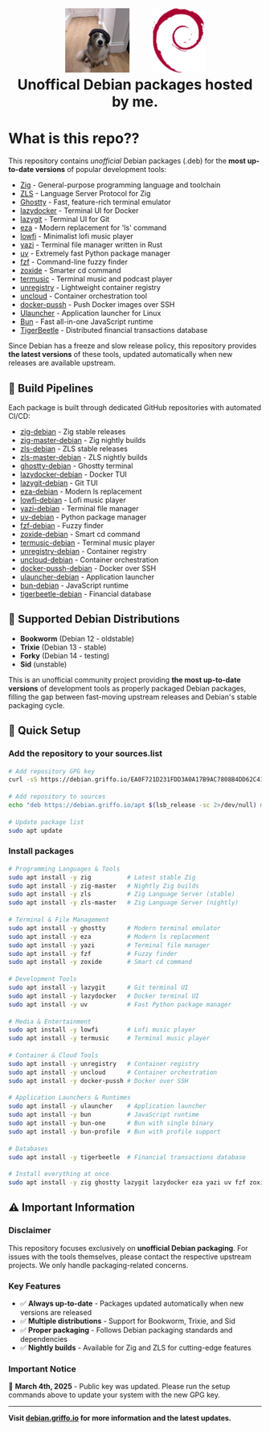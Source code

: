 <h1>
   <p align="center">
     <a href="https://github.com/dariogriffo/"><img src="https://github.com/dariogriffo/debian.griffo.io/blob/main/logo.webp" alt="Logo" width="128" style="margin-right: 20px"></a>
     <a href="https://www.debian.org/"><img src="https://github.com/dariogriffo/debian.griffo.io/blob/main/debian-logo.webp" alt="Debian Logo" width="104" style="margin-left: 20px"></a>
     <br>Unoffical Debian packages hosted by me.
   </p>
</h1>

# What is this repo??

This repository contains _unofficial_ Debian packages (.deb) for the **most up-to-date versions** of popular development tools:

- [Zig](https://ziglang.org/) - General-purpose programming language and toolchain
- [ZLS](https://github.com/zigtools/zls) - Language Server Protocol for Zig
- [Ghostty](https://ghostty.org) - Fast, feature-rich terminal emulator
- [lazydocker](https://github.com/jesseduffield/lazydocker/) - Terminal UI for Docker
- [lazygit](https://github.com/jesseduffield/lazygit/) - Terminal UI for Git
- [eza](https://github.com/eza-community/eza) - Modern replacement for 'ls' command
- [lowfi](https://github.com/talwat/lowfi) - Minimalist lofi music player
- [yazi](https://github.com/sxyazi/yazi/) - Terminal file manager written in Rust
- [uv](https://github.com/astral-sh/uv/) - Extremely fast Python package manager
- [fzf](https://github.com/junegunn/fzf/) - Command-line fuzzy finder
- [zoxide](https://github.com/ajeetdsouza/zoxide/) - Smarter cd command
- [termusic](https://github.com/tramhao/termusic/) - Terminal music and podcast player
- [unregistry](https://github.com/psviderski/unregistry/) - Lightweight container registry
- [uncloud](https://github.com/psviderski/uncloud/) - Container orchestration tool
- [docker-pussh](https://github.com/psviderski/docker-pussh/) - Push Docker images over SSH
- [Ulauncher](https://ulauncher.io/) - Application launcher for Linux
- [Bun](https://bun.sh/) - Fast all-in-one JavaScript runtime
- [TigerBeetle](https://tigerbeetle.com/) - Distributed financial transactions database

Since Debian has a freeze and slow release policy, this repository provides **the latest versions** of these tools, updated automatically when new releases are available upstream.

## 🔧 Build Pipelines

Each package is built through dedicated GitHub repositories with automated CI/CD:

- [zig-debian](https://github.com/dariogriffo/zig-debian) - Zig stable releases
- [zig-master-debian](https://github.com/dariogriffo/zig-master-debian) - Zig nightly builds
- [zls-debian](https://github.com/dariogriffo/zls-debian) - ZLS stable releases
- [zls-master-debian](https://github.com/dariogriffo/zls-master-debian) - ZLS nightly builds
- [ghostty-debian](https://github.com/dariogriffo/ghostty-debian/) - Ghostty terminal
- [lazydocker-debian](https://github.com/dariogriffo/lazydocker-debian/) - Docker TUI
- [lazygit-debian](https://github.com/dariogriffo/lazygit-debian/) - Git TUI
- [eza-debian](https://github.com/dariogriffo/eza-debian/) - Modern ls replacement
- [lowfi-debian](https://github.com/dariogriffo/lowfi-debian/) - Lofi music player
- [yazi-debian](https://github.com/dariogriffo/yazi-debian/) - Terminal file manager
- [uv-debian](https://github.com/dariogriffo/uv-debian/) - Python package manager
- [fzf-debian](https://github.com/dariogriffo/fzf-debian/) - Fuzzy finder
- [zoxide-debian](https://github.com/dariogriffo/zoxide-debian/) - Smart cd command
- [termusic-debian](https://github.com/dariogriffo/termusic-debian/) - Terminal music player
- [unregistry-debian](https://github.com/dariogriffo/unregistry-debian) - Container registry
- [uncloud-debian](https://github.com/dariogriffo/uncloud-debian) - Container orchestration
- [docker-pussh-debian](https://github.com/dariogriffo/docker-pussh-debian) - Docker over SSH
- [ulauncher-debian](https://github.com/dariogriffo/ulauncher-debian) - Application launcher
- [bun-debian](https://github.com/dariogriffo/bun-debian) - JavaScript runtime
- [tigerbeetle-debian](https://github.com/dariogriffo/tigerbeetle-debian) - Financial database

## 🐧 Supported Debian Distributions

- **Bookworm** (Debian 12 - oldstable)
- **Trixie** (Debian 13 - stable)
- **Forky** (Debian 14 - testing)
- **Sid** (unstable)

This is an unofficial community project providing **the most up-to-date versions** of development tools as properly packaged Debian packages, filling the gap between fast-moving upstream releases and Debian's stable packaging cycle.

## 🚀 Quick Setup

### Add the repository to your sources.list

```bash
# Add repository GPG key
curl -sS https://debian.griffo.io/EA0F721D231FDD3A0A17B9AC7808B4DD62C41256.asc | sudo gpg --dearmor --yes -o /etc/apt/trusted.gpg.d/debian.griffo.io.gpg

# Add repository to sources
echo "deb https://debian.griffo.io/apt $(lsb_release -sc 2>/dev/null) main" | sudo tee /etc/apt/sources.list.d/debian.griffo.io.list

# Update package list
sudo apt update
```

### Install packages

```bash
# Programming Languages & Tools
sudo apt install -y zig          # Latest stable Zig
sudo apt install -y zig-master   # Nightly Zig builds
sudo apt install -y zls          # Zig Language Server (stable)
sudo apt install -y zls-master   # Zig Language Server (nightly)

# Terminal & File Management
sudo apt install -y ghostty      # Modern terminal emulator
sudo apt install -y eza          # Modern ls replacement
sudo apt install -y yazi         # Terminal file manager
sudo apt install -y fzf          # Fuzzy finder
sudo apt install -y zoxide       # Smart cd command

# Development Tools
sudo apt install -y lazygit      # Git terminal UI
sudo apt install -y lazydocker   # Docker terminal UI
sudo apt install -y uv           # Fast Python package manager

# Media & Entertainment
sudo apt install -y lowfi        # Lofi music player
sudo apt install -y termusic     # Terminal music player

# Container & Cloud Tools
sudo apt install -y unregistry   # Container registry
sudo apt install -y uncloud      # Container orchestration
sudo apt install -y docker-pussh # Docker over SSH

# Application Launchers & Runtimes
sudo apt install -y ulauncher    # Application launcher
sudo apt install -y bun          # JavaScript runtime
sudo apt install -y bun-one      # Bun with single binary
sudo apt install -y bun-profile  # Bun with profile support

# Databases
sudo apt install -y tigerbeetle  # Financial transactions database

# Install everything at once
sudo apt install -y zig ghostty lazygit lazydocker eza yazi uv fzf zoxide lowfi termusic ulauncher bun tigerbeetle
```

## ⚠️ Important Information

### Disclaimer
This repository focuses exclusively on **unofficial Debian packaging**. For issues with the tools themselves, please contact the respective upstream projects. We only handle packaging-related concerns.

### Key Features
- ✅ **Always up-to-date** - Packages updated automatically when new versions are released
- ✅ **Multiple distributions** - Support for Bookworm, Trixie, and Sid
- ✅ **Proper packaging** - Follows Debian packaging standards and dependencies
- ✅ **Nightly builds** - Available for Zig and ZLS for cutting-edge features

### Important Notice
📅 **March 4th, 2025** - Public key was updated. Please run the setup commands above to update your system with the new GPG key.

---

**Visit [debian.griffo.io](https://debian.griffo.io) for more information and the latest updates.**


